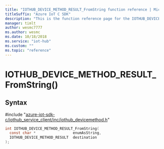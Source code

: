 ```yaml
---                             
title: "IOTHUB_DEVICE_METHOD_RESULT_FromString function reference | Microsoft Docs" 
titleSuffix: "Azure IoT C SDK"            
description: "This is the function reference page for the IOTHUB_DEVICE_METHOD_RESULT_FromString() function in the Azure IoT C SDK. This SDK is used with Azure IoT Hub and Azure IoT Hub Device Provisioning Service"            
manager: timlt                 
author: wesmc7777              
ms.author: wesmc               
ms.date: 10/18/2018                    
ms.service: "iot-hub"             
ms.custom: ""                
ms.topic: "reference"        
---                            
```


# IOTHUB_DEVICE_METHOD_RESULT_FromString()

## Syntax

\#include "[azure-iot-sdk-c/iothub_service_client/inc/iothub_devicemethod.h](../iothub-devicemethod-h.md)"  
```C
int IOTHUB_DEVICE_METHOD_RESULT_FromString(
  const char *                 enumAsString,
  IOTHUB_DEVICE_METHOD_RESULT  destination
);
```

